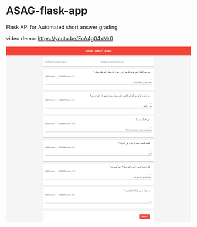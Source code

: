 # ASAG-flask-app

Flask API for Automated short answer grading

video demo: https://youtu.be/EcA4g04xMr0

![](snapshot.png)

